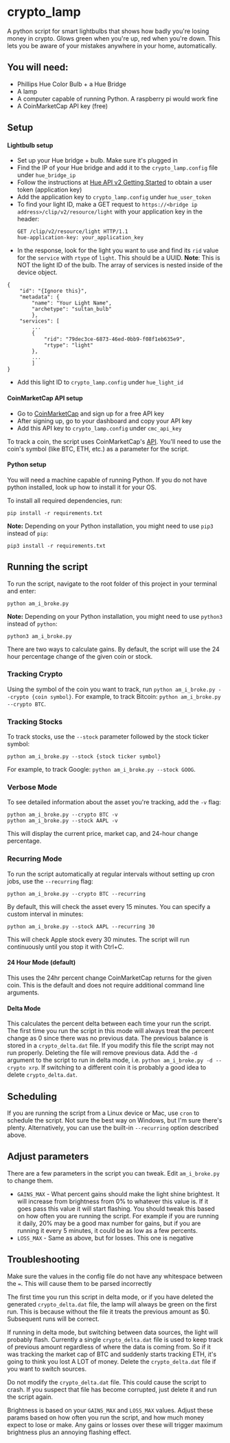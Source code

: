 # crypto_lamp
A python script for smart lightbulbs that shows how badly you're losing money in crypto. Glows green when you're up, red when you're down. This lets you be aware of your mistakes anywhere in your home, automatically.

## You will need:
* Phillips Hue Color Bulb + a Hue Bridge
* A lamp
* A computer capable of running Python. A raspberry pi would work fine
* A CoinMarketCap API key (free)

## Setup

#### Lightbulb setup
* Set up your Hue bridge + bulb. Make sure it's plugged in
* Find the IP of your Hue bridge and add it to the `crypto_lamp.config` file under `hue_bridge_ip`
* Follow the instructions at [Hue API v2 Getting Started](https://developers.meethue.com/develop/hue-api-v2/getting-started/) to obtain a user token (application key)
* Add the application key to `crypto_lamp.config` under `hue_user_token`
* To find your light ID, make a GET request to `https://<bridge ip address>/clip/v2/resource/light` with your application key in the header:
  ```
  GET /clip/v2/resource/light HTTP/1.1
  hue-application-key: your_application_key
  ```
* In the response, look for the light you want to use and find its `rid` value for the `service` with `rtype` of `light`. This should be a UUID. **Note**: This is NOT the light ID of the bulb. The array of services is nested inside of the device object.

```
{
    "id": "{Ignore this}",
    "metadata": {
        "name": "Your Light Name",
        "archetype": "sultan_bulb"
        },
    "services": [
        ...
        {
            "rid": "79dec3ce-6873-46ed-0bb9-f08f1eb635e9",
            "rtype": "light"
        },
        ...
        ]
}
```
* Add this light ID to `crypto_lamp.config` under `hue_light_id`

#### CoinMarketCap API setup
* Go to [CoinMarketCap](https://coinmarketcap.com/api/) and sign up for a free API key
* After signing up, go to your dashboard and copy your API key
* Add this API key to `crypto_lamp.config` under `cmc_api_key`

To track a coin, the script uses CoinMarketCap's [API](https://coinmarketcap.com/api/). You'll need to use the coin's symbol (like BTC, ETH, etc.) as a parameter for the script.

#### Python setup
You will need a machine capable of running Python. If you do not have python installed, look up how to install it for your OS.

To install all required dependencies, run:

```
pip install -r requirements.txt
```

**Note:** Depending on your Python installation, you might need to use `pip3` instead of `pip`:

```
pip3 install -r requirements.txt
```

## Running the script

To run the script, navigate to the root folder of this project in your terminal and enter:

```
python am_i_broke.py
```

**Note:** Depending on your Python installation, you might need to use `python3` instead of `python`:

```
python3 am_i_broke.py
```

There are two ways to calculate gains. By default, the script will use the 24 hour percentage change of the given coin or stock.

### Tracking Crypto
Using the symbol of the coin you want to track, run `python am_i_broke.py --crypto {coin symbol}`. For example, to track Bitcoin: `python am_i_broke.py --crypto BTC`.

### Tracking Stocks
To track stocks, use the `--stock` parameter followed by the stock ticker symbol:

```
python am_i_broke.py --stock {stock ticker symbol}
```

For example, to track Google: `python am_i_broke.py --stock GOOG`.

### Verbose Mode
To see detailed information about the asset you're tracking, add the `-v` flag:

```
python am_i_broke.py --crypto BTC -v
python am_i_broke.py --stock AAPL -v
```

This will display the current price, market cap, and 24-hour change percentage.

### Recurring Mode
To run the script automatically at regular intervals without setting up cron jobs, use the `--recurring` flag:

```
python am_i_broke.py --crypto BTC --recurring
```

By default, this will check the asset every 15 minutes. You can specify a custom interval in minutes:

```
python am_i_broke.py --stock AAPL --recurring 30
```

This will check Apple stock every 30 minutes. The script will run continuously until you stop it with Ctrl+C.

#### 24 Hour Mode (default)
This uses the 24hr percent change CoinMarketCap returns for the given coin. This is the default and does not require additional command line arguments.

#### Delta Mode
This calculates the percent delta between each time your run the script. The first time you run the script in this mode will always treat the percent change as 0 since there was no previous data. The previous balance is stored in a `crypto_delta.dat` file. If you modify this file the script may not run properly. Deleting the file will remove previous data. Add the `-d` argument to the script to run in delta mode, i.e. `python am_i_broke.py -d --crypto xrp`. If switching to a different coin it is probably a good idea to delete `crypto_delta.dat`.

## Scheduling
If you are running the script from a Linux device or Mac, use `cron` to schedule the script. Not sure the best way on Windows, but I'm sure there's plenty. Alternatively, you can use the built-in `--recurring` option described above.

## Adjust parameters
There are a few parameters in the script you can tweak. Edit `am_i_broke.py` to change them. 

* `GAINS_MAX` - What percent gains should make the light shine brightest. It will increase from brightness from 0% to whatever this value is. If it goes pass this value it will start flashing. You should tweak this based on how often you are running the script. For example if you are running it daily, 20% may be a good max number for gains, but if you are running it every 5 minutes, it could be as low as a few percents.
* `LOSS_MAX` - Same as above, but for losses. This one is negative

## Troubleshooting
Make sure the values in the config file do not have any whitespace between the `=`. This will cause them to be parsed incorrectly

The first time you run this script in delta mode, or if you have deleted the generated `crypto_delta.dat` file, the lamp will always be green on the first run. This is because without the file it treats the previous amount as $0. Subsequent runs will be correct.

If running in delta mode, but switching between data sources, the light will probably flash. Currently a single `crypto_delta.dat` file is used to keep track of previous amount regardless of where the data is coming from. So if it was tracking the market cap of BTC and suddenly starts tracking ETH, it's going to think you lost A LOT of money. Delete the `crypto_delta.dat` file if you want to switch sources.

Do not modify the `crypto_delta.dat` file. This could cause the script to crash. If you suspect that file has become corrupted, just delete it and run the script again.

Brightness is based on your `GAINS_MAX` and `LOSS_MAX` values. Adjust these params based on how often you run the script, and how much money expect to lose or make. Any gains or losses over these will trigger maximum brightness plus an annoying flashing effect.
